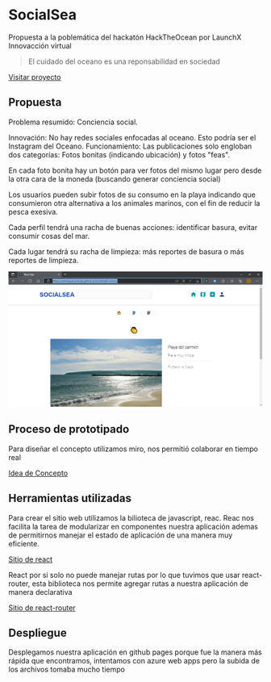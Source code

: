 # SocialSea

Propuesta a la poblemática del hackatón HackTheOcean por LaunchX Innovacción virtual

> El cuidado del oceano es una reponsabilidad en sociedad


[Visitar proyecto](https://andresguevararojas.github.io/SocialSeaFrontend/)

## Propuesta

Problema resumido: Conciencia social.

Innovación: No hay redes sociales enfocadas al oceano. Esto podría ser el Instagram del Oceano.
Funcionamiento:
Las publicaciones solo engloban dos categorías:
Fotos bonitas (indicando ubicación) y fotos "feas".

En cada foto bonita hay un botón para ver fotos del mismo lugar pero desde la otra cara de la moneda (buscando generar conciencia social)

Los usuarios pueden subir fotos de su consumo en la playa indicando que consumieron otra alternativa a los animales marinos, con el fin de reducir la pesca exesiva.

Cada perfil tendrá una racha de buenas acciones: identificar basura, evitar consumir cosas del mar.

Cada lugar tendrá su racha de limpieza: más reportes de basura o más reportes de limpieza.

![image](/SocialSeaIndex.PNG)

## Proceso de prototipado

Para diseñar el concepto utilizamos miro, nos permitió colaborar en tiempo real

[Idea de Concepto](https://miro.com/app/board/uXjVOK7GNGo=/?share_link_id=460542065533)

## Herramientas utilizadas

Para crear el sitio web utilizamos la bilioteca de javascript, reac. Reac nos facilita la tarea de modularizar en componentes nuestra aplicación ademas de permitirnos manejar el estado de aplicación de una manera muy eficiente.

[Sitio de react](https://es.reactjs.org/)

React por si solo no puede manejar rutas por lo que tuvimos que usar react-router, esta biblioteca nos permite agregar rutas a nuestra aplicación de manera declarativa

[Sitio de react-router](https://reactrouter.com/)

## Despliegue

Desplegamos nuestra aplicación en github pages porque fue la manera más rápida que encontramos, intentamos con azure web apps pero la subida de los archivos tomaba mucho tiempo